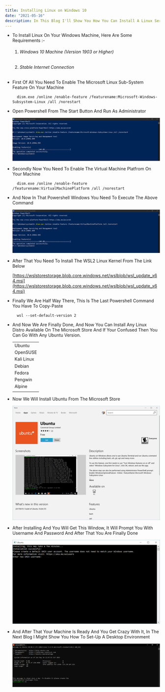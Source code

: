 ```yaml
---
title: Installing Linux on Windows 10
date: "2021-05-16"
description: In This Blog I'll Show You How You Can Install A Linux Server Inside Your Windows Machine. 
---
```


- To Install Linux On Your Windows Machine, Here Are Some Requirements :-

    1. ###### Windows 10 Machine (Version 1903 or Higher)
    2. ###### Stable Internet Connection

* First Of All You Need To Enable The Microsoft Linux Sub-System Feature On Your Machine
    
        dism.exe /online /enable-feature /featurename:Microsoft-Windows-Subsystem-Linux /all /norestart
        
* Open Powershell From The Start Button And Run As Administrator  

    ![](2.1.png)

* Secondly Now You Need To Enable The Virtual Machine Platfrom On Your Machine
        
        dism.exe /online /enable-feature /featurename:VirtualMachinePlatform /all /norestart

* And Now In That Powershell Windows You Need To Execute The Above Command
    
    ![](3.1.png)

* After That You Need To Install The WSL2 Linux Kernel From The Link Below

    [https://wslstorestorage.blob.core.windows.net/wslblob/wsl_update_x64.msi](https://wslstorestorage.blob.core.windows.net/wslblob/wsl_update_x64.msi)
    
* Finally We Are Half Way There, This Is The Last Powershell Command You Have To Copy-Paste

        wsl --set-default-version 2

* And Now We Are Finally Done, And Now You Can Install Any Linux Distro Available On The Microsoft Store And If Your Confused Then You Can Go With Any Ubuntu Version.
    
    ||
    | --- |
    |Ubuntu|[Ubuntu 16.04 LTS](https://www.microsoft.com/store/apps/9pjn388hp8c9)|[Ubuntu 18.04 LTS](https://www.microsoft.com/store/apps/9N9TNGVNDL3Q)|[Ubuntu 20.04 LTS](https://www.microsoft.com/store/apps/9n6svws3rx71)|
    |OpenSUSE|[openSUSE Leap 15.1](https://www.microsoft.com/store/apps/9NJFZK00FGKV)|[SUSE Linux Enterprise Server 12 SP5](https://www.microsoft.com/store/apps/9MZ3D1TRP8T1)|[SUSE Linux Enterprise Server 15 SP1](https://www.microsoft.com/store/apps/9PN498VPMF3Z)|
    |Kali Linux|[Kali Linux](https://www.microsoft.com/store/apps/9PKR34TNCV07)|
    |Debian|[Debian GNU/Linux](https://www.microsoft.com/store/apps/9MSVKQC78PK6)|
    |Fedora|[Fedora Remix for WSL](https://www.microsoft.com/store/apps/9n6gdm4k2hnc)|
    |Pengwin|[Pengwin](https://www.microsoft.com/store/apps/9NV1GV1PXZ6P)|[Pengwin Enterprise](https://www.microsoft.com/store/apps/9N8LP0X93VCP)|
    |Alpine|[Alpine WSL](https://www.microsoft.com/store/apps/9p804crf0395)|
    ||
    
* Now We Will Install Ubuntu From The Microsoft Store

    ![](5.png)
    
* After Installing And You Will Get This Window, It Will Prompt You With Username And Password And After That You Are Finally Done  

    ![](6.png)
    
* And After That Your Machine Is Ready And You Get Crazy With It, In The Next Blog I Might Show You How To Set-Up A Desktop Environment

    ![](7.1.png)

    
   
